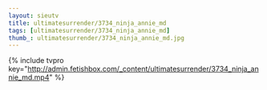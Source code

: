 ```yaml
--- 
layout: sieutv
title: ultimatesurrender/3734_ninja_annie_md
tags: [ultimatesurrender/3734_ninja_annie_md]
thumb_: ultimatesurrender/3734_ninja_annie_md.jpg
---
```

{% include tvpro key="http://admin.fetishbox.com/_content/ultimatesurrender/3734_ninja_annie_md.mp4" %} 
